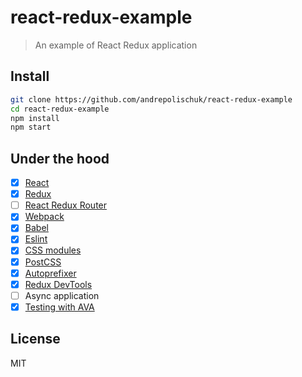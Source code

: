 # react-redux-example

> An example of React Redux application

## Install

```sh
git clone https://github.com/andrepolischuk/react-redux-example
cd react-redux-example
npm install
npm start
```

## Under the hood

* [x] [React](https://github.com/facebook/react)
* [x] [Redux](https://github.com/reactjs/redux)
* [ ] [React Redux Router](https://github.com/reactjs/react-router-redux)
* [x] [Webpack](https://github.com/webpack/webpack)
* [x] [Babel](https://github.com/babel/babel)
* [x] [Eslint](https://github.com/eslint/eslint)
* [x] [CSS modules](https://github.com/css-modules/css-modules)
* [x] [PostCSS](https://github.com/postcss/postcss)
* [x] [Autoprefixer](https://github.com/postcss/autoprefixer)
* [x] [Redux DevTools](https://github.com/gaearon/redux-devtools)
* [ ] Async application
* [x] [Testing with AVA](https://github.com/sindresorhus/ava)

## License

MIT
